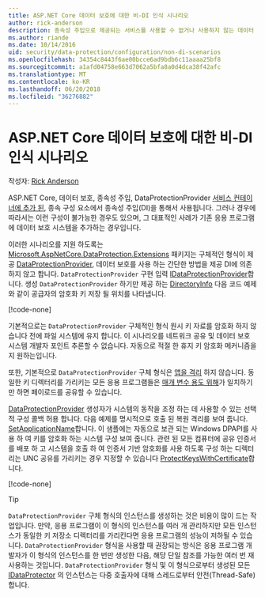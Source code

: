 ```yaml
---
title: ASP.NET Core 데이터 보호에 대한 비-DI 인식 시나리오
author: rick-anderson
description: 종속성 주입으로 제공되는 서비스를 사용할 수 없거나 사용하지 않는 데이터 보호 시나리오를 지원하는 방법에 대해 알아봅니다.
ms.author: riande
ms.date: 10/14/2016
uid: security/data-protection/configuration/non-di-scenarios
ms.openlocfilehash: 34354c8443f6ae00bcce6ad9bdb6c11aaaa25bf8
ms.sourcegitcommit: a1afd04758e663d7062a5bfa8a0d4dca38f42afc
ms.translationtype: MT
ms.contentlocale: ko-KR
ms.lasthandoff: 06/20/2018
ms.locfileid: "36276882"
---
```

# <a name="non-di-aware-scenarios-for-data-protection-in-aspnet-core"></a>ASP.NET Core 데이터 보호에 대한 비-DI 인식 시나리오

작성자: [Rick Anderson](https://twitter.com/RickAndMSFT)

ASP.NET Core, 데이터 보호, 종속성 주입, DataProtectionProvider [서비스 컨테이너에 추가 된](xref:security/data-protection/consumer-apis/overview), 종속 구성 요소에서 종속성 주입(DI)을 통해서 사용됩니다. 그러나 경우에 따라서는 이런 구성이 불가능한 경우도 있으며, 그 대표적인 사례가 기존 응용 프로그램에 데이터 보호 시스템을 추가하는 경우입니다.

이러한 시나리오를 지원 하도록는 [Microsoft.AspNetCore.DataProtection.Extensions](https://www.nuget.org/packages/Microsoft.AspNetCore.DataProtection.Extensions/) 패키지는 구체적인 형식이 제공 [DataProtectionProvider](/dotnet/api/Microsoft.AspNetCore.DataProtection.DataProtectionProvider), 데이터 보호를 사용 하는 간단한 방법을 제공 DI에 의존 하지 않고 합니다. `DataProtectionProvider` 구현 입력 [IDataProtectionProvider](/dotnet/api/microsoft.aspnetcore.dataprotection.idataprotectionprovider)합니다. 생성 `DataProtectionProvider` 하기만 제공 하는 [DirectoryInfo](/dotnet/api/system.io.directoryinfo) 다음 코드 예제와 같이 공급자의 암호화 키 저장 될 위치를 나타냅니다.

[!code-none[](non-di-scenarios/_static/nodisample1.cs)]

기본적으로는 `DataProtectionProvider` 구체적인 형식 원시 키 자료를 암호화 하지 않습니다 전에 파일 시스템에 유지 합니다. 이 시나리오를 네트워크 공유 및 데이터 보호 시스템 개발자 포인트 추론할 수 없습니다. 자동으로 적절 한 휴지 키 암호화 메커니즘을 지 원하는입니다.

또한, 기본적으로 `DataProtectionProvider` 구체 형식은 [앱을 격리](xref:security/data-protection/configuration/overview#per-application-isolation) 하지 않습니다. 동일한 키 디렉터리를 가리키는 모든 응용 프로그램들은 [매개 변수 용도 위해](xref:security/data-protection/consumer-apis/purpose-strings)가 일치하기만 하면 페이로드를 공유할 수 있습니다.

[DataProtectionProvider](/dotnet/api/microsoft.aspnetcore.dataprotection.dataprotectionprovider) 생성자가 시스템의 동작을 조정 하는 데 사용할 수 있는 선택적 구성 콜백 허용 합니다. 다음 예제를 명시적으로 호출 된 복원 격리를 보여 줍니다. [SetApplicationName](/dotnet/api/microsoft.aspnetcore.dataprotection.dataprotectionbuilderextensions.setapplicationname)합니다. 이 샘플에는 자동으로 보관 되는 Windows DPAPI를 사용 하 여 키를 암호화 하는 시스템 구성 보여 줍니다. 관련 된 모든 컴퓨터에 공유 인증서를 배포 하 고 시스템을 호출 하 여 인증서 기반 암호화를 사용 하도록 구성 하는 디렉터리는 UNC 공유를 가리키는 경우 지정할 수 있습니다 [ProtectKeysWithCertificate](/dotnet/api/microsoft.aspnetcore.dataprotection.dataprotectionbuilderextensions.protectkeyswithcertificate)합니다.

[!code-none[](non-di-scenarios/_static/nodisample2.cs)]

> [!TIP]
> `DataProtectionProvider` 구체 형식의 인스턴스를 생성하는 것은 비용이 많이 드는 작업입니다. 만약, 응용 프로그램이 이 형식의 인스턴스를 여러 개 관리하지만 모든 인스턴스가 동일한 키 저장소 디렉터리를 가리킨다면 응용 프로그램의 성능이 저하될 수 있습니다.  `DataProtectionProvider` 형식을 사용할 때 권장되는 방식은 응용 프로그램 개발자가 이 형식의 인스턴스를 한 번만 생성한 다음, 해당 단일 참조를 가능한 여러 번 재사용하는 것입니다. `DataProtectionProvider` 형식 및 이 형식으로부터 생성된 모든 [IDataProtector](/dotnet/api/microsoft.aspnetcore.dataprotection.idataprotector) 의 인스턴스는 다중 호출자에 대해 스레드로부터 안전(Thread-Safe)합니다.
